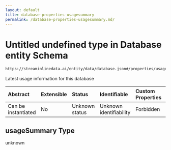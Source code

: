 ```yaml
---
layout: default
title: database-properties-usagesummary
permalink: /database-properties-usagesummary.md/
---
```

# Untitled undefined type in Database entity Schema

```txt
https://streaminlinedata.ai/entity/data/database.json#/properties/usageSummary
```

Latest usage information for this database

| Abstract            | Extensible | Status         | Identifiable            | Custom Properties | Additional Properties | Access Restrictions | Defined In                                                         |
| :------------------ | :--------- | :------------- | :---------------------- | :---------------- | :-------------------- | :------------------ | :----------------------------------------------------------------- |
| Can be instantiated | No         | Unknown status | Unknown identifiability | Forbidden         | Allowed               | none                | [database.json*](database.md "open original schema") |

## usageSummary Type

unknown
